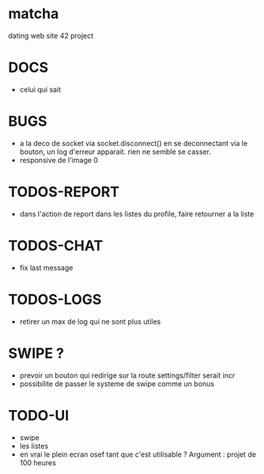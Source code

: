 # matcha
dating web site 42 project 

# DOCS

- celui qui sait

# BUGS

- a la deco de socket via socket.disconnect() en se deconnectant via le bouton, un log d'erreur apparait. rien ne semble se casser.
- responsive de l'image 0

# TODOS-REPORT

- dans l'action de report dans les listes du profile, faire retourner a la liste

# TODOS-CHAT

- fix last message

# TODOS-LOGS

- retirer un max de log qui ne sont plus utiles

# SWIPE ?

- prevoir un bouton qui redirige sur la route settings/filter serait incr
- possibilite de passer le systeme de swipe comme un bonus

# TODO-UI

- swipe
- les listes
- en vrai le plein ecran osef tant que c'est utilisable ? Argument : projet de 100 heures
